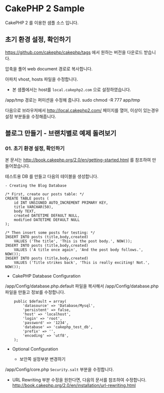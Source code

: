# CakePHP 2 Sample

CakePHP 2 를 이용한 샘플 소스 입니다.


## 초기 환경 설정, 확인하기

https://github.com/cakephp/cakephp/tags 에서 원하는 버전을 다운로드 받습니다.

압축을 풀어 web document 경로로 복사합니다.

아파치 vhost, hosts 파일을 수정합니다.
* 본 샘플에서는 host를 ```local.cakephp2.com``` 으로 설정하였습니다.


/app/tmp 경로는 퍼미션을 수정해 줍니다.
sudo chmod -R 777 app/tmp


다음으로 브라우저에서 http://local.cakephp2.com/ 페이지를 열어, 이상이 있는경우 설정 부분들을 수정해줍니다.


## 블로그 만들기 - 브랜치별로 예제 돌려보기

### 01. 초기 환경 설정, 확인하기

본 문서는 http://book.cakephp.org/2.0/en/getting-started.html 를 참조하여 만들어졌습니다.

테스트용 DB 를 만들고 다음의 테이블을 생성합니다.

```
- Creating the Blog Database

/* First, create our posts table: */
CREATE TABLE posts (
    id INT UNSIGNED AUTO_INCREMENT PRIMARY KEY,
    title VARCHAR(50),
    body TEXT,
    created DATETIME DEFAULT NULL,
    modified DATETIME DEFAULT NULL
);

/* Then insert some posts for testing: */
INSERT INTO posts (title,body,created)
    VALUES ('The title', 'This is the post body.', NOW());
INSERT INTO posts (title,body,created)
    VALUES ('A title once again', 'And the post body follows.', NOW());
INSERT INTO posts (title,body,created)
    VALUES ('Title strikes back', 'This is really exciting! Not.', NOW());
```

- CakePHP Database Configuration

/app/Config/database.php.default 파일을 복사해서 /app/Config/database.php 파일을 만들고 정보를 수정합니다.

```
	public $default = array(
		'datasource' => 'Database/Mysql',
		'persistent' => false,
		'host' => 'localhost',
		'login' => 'root',
		'password' => '1234',
		'database' => 'cakephp_test_db',
		'prefix' => '',
		'encoding' => 'utf8',
	);
```

- Optional Configuration

    - 보안쪽 설정부분 변경하기

/app/Config/core.php ```Security.salt``` 부분을 수정합니다.


- URL Rewriting 부분 수정을 원한다면, 다음의 문서를 참조하여 수정합니다. http://book.cakephp.org/2.0/en/installation/url-rewriting.html












